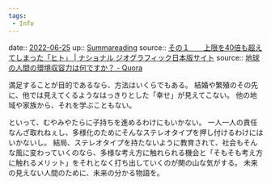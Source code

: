 ```yaml
---
tags:
 - Info
---
```


date:: [2022-06-25](Daily_Note/2022-06-25.md)
up:: [Summareading](Bar/Summareading.md)
source:: [その１　　上限を40倍も超えてしまった「ヒト」 | ナショナル ジオグラフィック日本版サイト](https://natgeo.nikkeibp.co.jp/nng/article/20110707/276856/?P=1)
source:: [地球の人間の環境収容力は何ですか？ - Quora](https://jp.quora.com/%E5%9C%B0%E7%90%83%E3%81%AE%E4%BA%BA%E9%96%93%E3%81%AE%E7%92%B0%E5%A2%83%E5%8F%8E%E5%AE%B9%E5%8A%9B%E3%81%AF%E4%BD%95%E3%81%A7%E3%81%99%E3%81%8B?share=1)

満足することが目的であるなら、方法はいくらでもある。
結婚や繁殖のその先に、他では見えてくるようなはっきりとした「幸せ」が見えてこない。
他の地域や家族から、それを学ぶこともない。

といって、むやみやたらに子持ちを進めるわけにもいかない。
一人一人の責任なんざ取れねぇし、多様化のためにそんなステレオタイプを押し付けるわけにはいかないし。
結局、ステレオタイプを持たないように教育されて、社会もそんな風に変わっていくのなら、多様な考え方に触れられる機会と「そもそも考え方に触れるメリット」をそれとなく打ち出していくのが関の山な気がする。
未来の見えない人間のために、未来の分かる物語を。